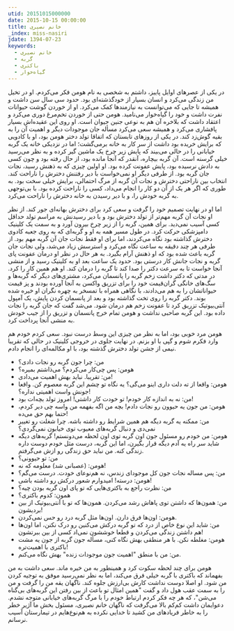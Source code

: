```yaml
---
utid: 20151015000000
date: 2015-10-15 00:00:00
title: خانم نصیری
_index: miss-nasiri
jdate: 1394-07-23
keywords:
  - خانم نصیری
  - گربه
  - باکتری
  - گیاه‌خوار
---
```

در یکی از عصرهای اوایل پاییز، داشتم به شخصی به نام هومن فکر می‌کردم. او در تخیل من زندگی می‌کرد و انسان بسیار از خودگذشته‌ای بود. حدود سی سال سن داشت و همیشه تا جایی که می‌توانست به نیازمندها کمک می‌کرد. او از خوردن گوشت حیوانات نفرت داشت و خود را  گیاه‌خوار می‌نامید. هومن حتی از خوردن تخم‌مرغ دوری می‌کرد و اعتقاد داشت که بلاخره آن هم به نوعی جنین حیوان است. او روی این عقیده‌اش بسیار پافشاری می‌کرد و همیشه سعی می‌کرد مسأله جان موجودات دیگر و اهمیت آن را به بقیه گوش‌زد کند. در یکی از روزهای تابستان که اتفاقا تولد دختر هومن بود، او با کادویی که برایش خریده بود داشت از سر کار به خانه برمی‌گشت؛ اما در نزدیکی خانه یک گربه خیابانی را در حالی می‌بیند که پایش زیر چرخ یک ماشین گیر کرده و به نظر می‌رسید خیلی گرسنه است. آن گربه بیچاره، آنقدر که آنجا مانده بود، از حال رفته بود و چون کسی به دادش نرسیده بود، پایش عفونت کرده بود. او اولین چیزی که به ذهنش رسید، نجات جان گربه بود. از طرفی دیگر او نمی‌خواست با دیر رفتنش دخترش را ناراحت کند. انتخاب بین ناراحتی دخترش و نجات آن گربه از مرگ احتمالی، برایش خیلی سخت بود. به طوری که اگر هر یک از آن دو کار را انجام می‌داد، کسی را ناراحت کرده بود. با بی‌توجهی به گربه خودش را، و با دیر رسیدن به خانه دخترش را ناراحت می‌کرد.

اما او در نهایت تصمیم خود را گرفت و سعی کرد برای دخترش بهانه‌ای جور کند. از نظر او نجات آن گربه مهم‌تر از تولد دخترش بود و با دیر رسیدنش به مراسم تولد حداقل کسی آسیب نمی‌دید. برای همین، گربه را از زیر چرخ بیرون آورد و به سمت یک کلینیک دامپزشکی حرکت کرد. در طول مسیر همه به او و گربه‌ای که به روی جعبه کادوی دخترش گذاشته بود نگاه می‌کردند، اما برای او فقط نجات جان آن گربه مهم بود. از طرفی هر چند دقیقه به ساعت نگاه می‌کرد و استرسش زیاد می‌شد، ولی نجات جان گربه باعث شده بود که او ذهنش آرام بگیرد. به هر حال در نظر او درمان عفونت پای گربه و نجات جانش کار درستی بود. حدود یک ساعت بعد او به کلینیک رسید و از منشی آنجا خواست تا به سرعت دکتر را صدا کند تا گربه را درمان کند. او هم همین کار را کرد. در مدتی که دکتر داشت زخم گربه را پانسمان می‌کرد، مشتری‌های دیگر که گربه‌ها و سگ‌های خانگی گران‌قیمت خود را برای تزریق واکسن به آنجا آورده بودند و پز قیمت حیواناتشان را به هم می‌دادند، با نگاهی همراه با تمسخر به چهره نگران او خیره شده بوند. دکتر گربه را روی تخت گذاشته بود و بعد از پانسمان کردن پایش، یک آمپول آنتی‌بیوتیک تزریق کرد تا عفونت زخم هم درمان شود. می‌شد گفت که جان گربه را نجات داده بود. این گربه صاحبی نداشت و هومن تمام خرج پانسمان و تزریق را از جیب خودش به منشی آنجا پرداخت کرد.

هومن مرد خوبی بود، اما به نظر من چیزی این وسط درست نبود. سعی کردم خودم هم وارد فکرم شوم و گپی با او بزنم. در نهایت جلوی در خروجی کلینیک در حالی که تقریبا نیمی از جشن تولد دخترش گذشته بود، با او مکالمه‌ای را انجام دادم.

- من: چرا جون گربه رو نجات دادی؟
- هومن: پس چی‌کار می‌کردم؟ می‌ذاشتم بمیره؟
- من: تقریبا. نباید بهش اهمیت می‌دادی!
- هومن: واقعا از ته دلت داری اینو می‌گی؟ یه نگاه تو چشم این گربه معصوم کن. واقعا جونش واست اهمیتی نداره؟!
- من: نه به اندازه کار خودم! تو خودت کار داشتی! امروز تولد بچه‌ات بود!
- هومن: من جون یه حیوون رو نجات دادم! بچه من اگه بفهمه من واسه چی دیر کردم، حتما بهم حق می‌ده!
- من: ممکنه یه گربه دیگه هم همین شرایط رو داشته باشه. چرا شغلت رو تغییر نمی‌دی و دنبال گربه‌های معیوب توی خیابون نمی‌گردی؟
- هومن: من خودم رو مسئول جون اون گربه توی اون لحظه می‌دونستم! گربه‌های دیگه شاید سر راه یه آدم دیگه قرار بگیرن، اما این گربه، درست مثل خودم دوست داره زندگی کنه. من نباید حق زندگی رو ازش می‌گرفتم.
- من: تو حیوونی؟
- هومن: (عصبانی شد) معلومه که نه!
- من: پس مساله نجات جون کل موجودای زندس، نه هم‌نوعای خودت. درست می‌گم؟
- هومن: درسته! امیدوارم شعور درکش رو داشته باشی!
- من: نظرت راجع به باکتری‌هایی که تو پای اون گربه بودن چیه؟
- همون: کدوم باکتری؟
- من: همون‌ها که داشتن توی پاهاش رشد می‌کردن. همون‌ها که تو با آنتی‌بیوتیک از بین بردیشون!
- هومن: اون‌ها فرق دارن. اون‌ها مثل گربه درد رو حس نمی‌کردن.
- من: شاید این نوع خاص از درد که تو گربه درکش می‌کنین رو درک نکنن، اما اون‌ها هم داشتن زندگی می‌کردن و قطعا خوششون نمی‌اد کسی از بین ببرتشون!
- هومن: مغلطه نکن. با هر منطقی بهش نگاه کنی، مسأله جون گربه از جون یه مشت باکتری با اهمیت‌تره!
- من: من با منطق "اهمیت جون موجودات زنده" بهش نگاه می‌کنم.

هومن برای چند لحظه سکوت کرد و همینطور به من خیره ماند. سعی داشت به من بفهماند که باکتری با گربه خیلی فرق می‌کند، اما به نظر نمی‌رسید موفق به توجیه کردن من شود. او اصلا دوست نداشت کارش بی‌ارزش جلوه کند. ناگهان یقه من را گرفت و من را به سمت عقب هول داد و گفت "همین امثال تو باعث از بین رفتن این گربه‌های بی‌گناه می‌شن"، که هر چه فکر کردم ارتباط خودم را با مرگ گربه‌های خیابانی متوجه نشدم. دعوایمان داشت کم‌کم بالا می‌گرفت که ناگهان خانم نصیری، مسئول بخش ما آژیر خطر را به خاطر فریادهای من کشید تا خدایی نکرده به هم‌نوع‌هایم در تیمارستان آسیب نرسانم.

